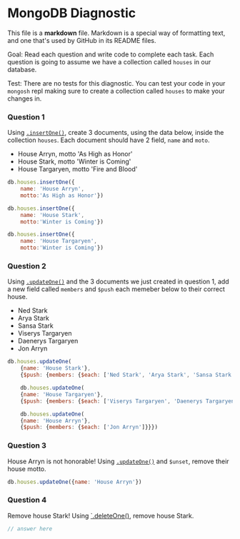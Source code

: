 # MongoDB Diagnostic

This file is a **markdown** file. Markdown is a special way of formatting text, and one that's used by GitHub in its README files.

Goal: Read each question and write code to complete each task. Each question is going to assume we have a collection called `houses` in our database. 

Test: There are no tests for this diagnostic. You can test your code in your `mongosh` repl making sure to create a collection called `houses` to make your changes in.

### Question 1

Using [`.insertOne()`](https://www.mongodb.com/docs/manual/reference/method/db.collection.insertOne/), create 3 documents, using the data below, inside the collection `houses`. Each document should have 2 field, `name` and `moto`.

- House Arryn, motto 'As High as Honor'
- House Stark, motto 'Winter is Coming'
- House Targaryen, motto 'Fire and Blood'

```js
db.houses.insertOne({
    name: 'House Arryn',
    motto:'As High as Honor'})

db.houses.insertOne({
    name: 'House Stark', 
    motto:'Winter is Coming'})

db.houses.insertOne({
    name: 'House Targaryen', 
    motto:'Winter is Coming'})

```

### Question 2

Using [`.updateOne()`](https://www.mongodb.com/docs/manual/reference/method/db.collection.updateOne/) and the 3 documents we just created in question 1, add a new field called `members` and `$push` each memeber below to their correct house.

- Ned Stark
- Arya Stark
- Sansa Stark
- Viserys Targaryen
- Daenerys Targaryen
- Jon Arryn

```js
db.houses.updateOne(
    {name: 'House Stark'},
    {$push: {members: {$each: ['Ned Stark', 'Arya Stark', 'Sansa Stark']}}})

    db.houses.updateOne(
    {name: 'House Targaryen'},
    {$push: {members: {$each: ['Viserys Targaryen', 'Daenerys Targaryen']}}})

    db.houses.updateOne(
    {name: 'House Arryn'},
    {$push: {members: {$each: ['Jon Arryn']}}})


```

### Question 3

House Arryn is not honorable! Using [`.updateOne()`](https://www.mongodb.com/docs/manual/reference/method/db.collection.updateOne/) and `$unset`, remove their house motto.

```js
db.houses.updateOne({name: 'House Arryn'})
```

### Question 4

Remove house Stark! Using [`.deleteOne()](https://www.mongodb.com/docs/manual/reference/method/db.collection.deleteOne/), remove house Stark.

```js
// answer here
```